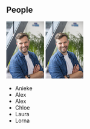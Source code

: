 ## People


[![Tom](/images/tom_thumbnail.jpg)](https://www.southampton.ac.uk/oes/about/staff/te1e12.page "Official University Page") [![Tom](/images/tom_thumbnail.jpg)](https://www.southampton.ac.uk/oes/about/staff/te1e12.page "Official University Page")


<!--- then keep all similar images on the same line --->

<!--- Some text as a test  E: t.ezard (at) soton.ac.uk.<\br>  T: [@tomezard](https://https://twitter.com/tomezard).  G: [Github](https://github.com/tomezard)  [Google Scholar](https://scholar.google.co.uk/citations?user=I18b4BYAAAAJ&hl=en) \I am an interested in how the structure of populations and communities interacts with environmental changes to determine ecological and evolutionary dynamics. To do this, I develop the interface between mathematical and statistical models and test them using data drawn from various modern and palaeontological systems. --->

- Anieke
- Alex
- Alex
- Chloe
- Laura
- Lorna


